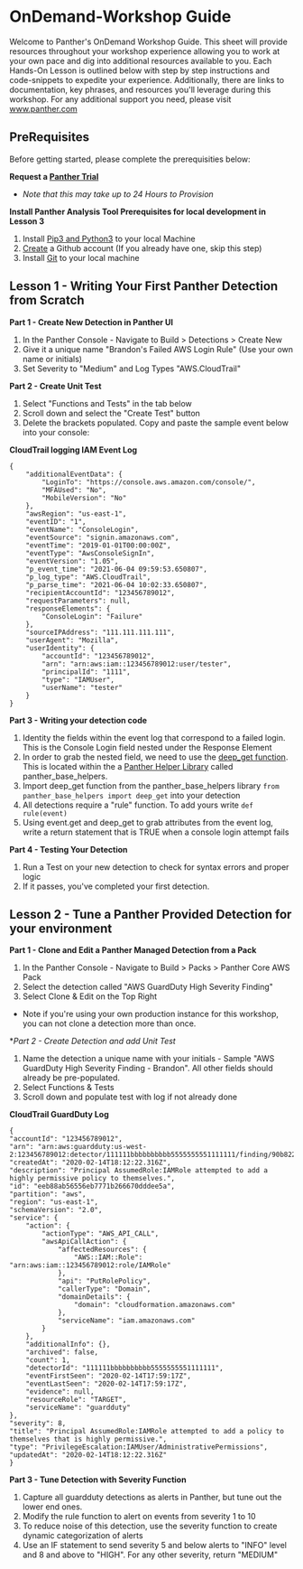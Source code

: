 # OnDemand-Workshop Guide

Welcome to Panther's OnDemand Workshop Guide. This sheet will provide resources throughout your workshop experience allowing you to work at your own pace and dig into additional resources available to you. Each Hands-On Lesson is outlined below with step by step instructions and code-snippets to expedite your experience. Additionally, there are links to documentation, key phrases, and resources you'll leverage during this workshop. For any additional support you need, please visit www.panther.com 

## PreRequisites 

Before getting started, please complete the prerequisities below: 

**Request a [Panther Trial](https://panther.com/free-trial/)**
- *Note that this may take up to 24 Hours to Provision*

**Install Panther Analysis Tool Prerequisites for local development in Lesson 3**
1. Install [Pip3 and Python3](https://medium.com/swlh/installing-python-and-pip-on-mac-72b7639a58) to your local Machine 
2. [Create](https://docs.github.com/en/get-started/signing-up-for-github/signing-up-for-a-new-github-account) a Github account (If you already have one, skip this step)
3. Install [Git](https://git-scm.com/book/en/v2/Getting-Started-Installing-Git) to your local machine

## Lesson 1 - Writing Your First Panther Detection from Scratch

**Part 1 - Create New Detection in Panther UI**
1. In the Panther Console - Navigate to Build > Detections > Create New
2. Give it a unique name "Brandon's Failed AWS Login Rule" (Use your own name or initials)
3. Set Severity to "Medium" and Log Types "AWS.CloudTrail"

**Part 2 - Create Unit Test**
1. Select "Functions and Tests" in the tab below
2. Scroll down and select the "Create Test" button
3. Delete the brackets populated. Copy and paste the sample event below into your console:

**CloudTrail logging IAM Event Log**
```
{
	"additionalEventData": {
		"LoginTo": "https://console.aws.amazon.com/console/",
		"MFAUsed": "No",
		"MobileVersion": "No"
	},
	"awsRegion": "us-east-1",
	"eventID": "1",
	"eventName": "ConsoleLogin",
	"eventSource": "signin.amazonaws.com",
	"eventTime": "2019-01-01T00:00:00Z",
	"eventType": "AwsConsoleSignIn",
	"eventVersion": "1.05",
	"p_event_time": "2021-06-04 09:59:53.650807",
	"p_log_type": "AWS.CloudTrail",
	"p_parse_time": "2021-06-04 10:02:33.650807",
	"recipientAccountId": "123456789012",
	"requestParameters": null,
	"responseElements": {
		"ConsoleLogin": "Failure"
	},
	"sourceIPAddress": "111.111.111.111",
	"userAgent": "Mozilla",
	"userIdentity": {
		"accountId": "123456789012",
		"arn": "arn:aws:iam::123456789012:user/tester",
		"principalId": "1111",
		"type": "IAMUser",
		"userName": "tester"
	}
}
```

**Part 3 - Writing your detection code**

1. Identity the fields within the event log that correspond to a failed login. This is the Console Login field nested under the Response Element
2. In order to grab the nested field, we need to use the [deep_get function](https://docs.panther.com/writing-detections/globals#deep_get). This is located within the a [Panther Helper Library](https://docs.panther.com/writing-detections/globals) called panther_base_helpers.
3. Import deep_get function from the panther_base_helpers library ```from panther_base_helpers import deep_get``` into your detection
4. All detections require a "rule" function. To add yours write ```def rule(event)```
5. Using event.get and deep_get to grab attributes from the event log, write a return statement that is TRUE when a console login attempt fails

**Part 4 - Testing Your Detection**

1. Run a Test on your new detection to check for syntax errors and proper logic
2. If it passes, you've completed your first detection. 


## Lesson 2 - Tune a Panther Provided Detection for your environment

**Part 1 - Clone and Edit a Panther Managed Detection from a Pack**

1. In the Panther Console - Navigate to Build > Packs > Panther Core AWS Pack
2. Select the detection called "AWS GuardDuty High Severity Finding"
3. Select Clone & Edit on the Top Right
- Note if you're using your own production instance for this workshop, you can not clone a detection more than once.

**Part 2 - Create Detection and add Unit Test*

1. Name the detection a unique name with your initials - Sample "AWS GuardDuty High Severity Finding - Brandon". All other fields should already be pre-populated.
2. Select Functions & Tests
3. Scroll down and populate test with log if not already done

**CloudTrail GuardDuty Log**
```
{
"accountId": "123456789012",
"arn": "arn:aws:guardduty:us-west-2:123456789012:detector/111111bbbbbbbbbb5555555551111111/finding/90b82273685661b9318f078d0851fe9a",
"createdAt": "2020-02-14T18:12:22.316Z",
"description": "Principal AssumedRole:IAMRole attempted to add a highly permissive policy to themselves.",
"id": "eeb88ab56556eb7771b266670dddee5a",
"partition": "aws",
"region": "us-east-1",
"schemaVersion": "2.0",
"service": {
	"action": {
		"actionType": "AWS_API_CALL",
		"awsApiCallAction": {
			"affectedResources": {
				"AWS::IAM::Role": "arn:aws:iam::123456789012:role/IAMRole"
			},
			"api": "PutRolePolicy",
			"callerType": "Domain",
			"domainDetails": {
				"domain": "cloudformation.amazonaws.com"
			},
			"serviceName": "iam.amazonaws.com"
		}
	},
	"additionalInfo": {},
	"archived": false,
	"count": 1,
	"detectorId": "111111bbbbbbbbbb5555555551111111",
	"eventFirstSeen": "2020-02-14T17:59:17Z",
	"eventLastSeen": "2020-02-14T17:59:17Z",
	"evidence": null,
	"resourceRole": "TARGET",
	"serviceName": "guardduty"
},
"severity": 8,
"title": "Principal AssumedRole:IAMRole attempted to add a policy to themselves that is highly permissive.",
"type": "PrivilegeEscalation:IAMUser/AdministrativePermissions",
"updatedAt": "2020-02-14T18:12:22.316Z"
}
```




**Part 3 - Tune Detection with Severity Function**
1. Capture all guardduty detections as alerts in Panther, but tune out the lower end ones. 
2. Modify the rule function to alert on events from severity 1 to 10
3. To reduce noise of this detection, use the severity function to create dynamic categorization of alerts
4. Use an IF statement to send severity 5 and below alerts to "INFO" level and 8 and above to "HIGH". For any other severity, return "MEDIUM"

